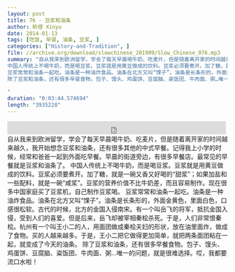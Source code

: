 ```yaml
---
layout: post
title: 76 - 豆浆和油条
author: 昕煜 Xinyu
date: 2014-01-13
tags: [吃饭, 早餐, 油条, 豆浆, ]
categories: ["History-and-Tradition", ]
file: //archive.org/download/slowchinese_201909/Slow_Chinese_076.mp3
summary: "自从我来到欧洲留学，学会了每天早晨喝牛奶、吃麦片，但是随着离开家的时间越来越久，我开始想念豆浆和油条，还有很多其他的中式早餐。记得我上小学的时候，经常和爸爸一起到外面吃早餐。早晨的街道旁边，有很多早餐店。最常见的早餐就是豆浆和油条了。
中国人传统上不喝牛奶，而是喝豆浆。豆浆就是用黄豆做成的饮料。豆浆必须要煮开。加了糖，就是一碗又香又好喝的“甜浆”；如果加盐和一些配料，就是一碗“咸浆”。豆浆的营养价值不比牛奶差，而且容易制作。现在很多中国家庭买了豆浆机，自己制作豆浆喝。
豆浆常常和油条一起吃。油条是一种油炸食品。油条在北方又叫“馃子”。油条是长条形的，外面金黄色，里面白色，口感很松软。古代的时候，北方的金国入侵南宋。有一个叫岳飞的将军，抵抗金国入侵，受到人们的喜爱。但是后来，岳飞却被宰相秦桧杀死。于是，人们非常恨秦桧。杭州有一个叫王小二的人，用面团做成秦桧夫妇的形状，放在油里面炸，做成了食物。买的人越来越多。于是，王小二把它做得更加简单，就把两条面团粘在一起，就变成了今天的油条。
除了豆浆和油条，还有很多早餐食物。包子、馒头、鸡蛋饼、豆腐脑、粢饭团、牛肉面、粥…唯一的问题，就是很难选择。哎，我都要流口水啦！
 
"
duration: "0:03:44.574694"
length: "3935228"
---
```


<iframe src="https://archive.org/embed/slowchinese_201909/Slow_Chinese_076.mp3" width="500" height="30" frameborder="0" webkitallowfullscreen="true" mozallowfullscreen="true" allowfullscreen></iframe>
自从我来到欧洲留学，学会了每天早晨喝牛奶、吃麦片，但是随着离开家的时间越来越久，我开始想念豆浆和油条，还有很多其他的中式早餐。记得我上小学的时候，经常和爸爸一起到外面吃早餐。早晨的街道旁边，有很多早餐店。最常见的早餐就是豆浆和油条了。
中国人传统上不喝牛奶，而是喝豆浆。豆浆就是用黄豆做成的饮料。豆浆必须要煮开。加了糖，就是一碗又香又好喝的“甜浆”；如果加盐和一些配料，就是一碗“咸浆”。豆浆的营养价值不比牛奶差，而且容易制作。现在很多中国家庭买了豆浆机，自己制作豆浆喝。
豆浆常常和油条一起吃。油条是一种油炸食品。油条在北方又叫“馃子”。油条是长条形的，外面金黄色，里面白色，口感很松软。古代的时候，北方的金国入侵南宋。有一个叫岳飞的将军，抵抗金国入侵，受到人们的喜爱。但是后来，岳飞却被宰相秦桧杀死。于是，人们非常恨秦桧。杭州有一个叫王小二的人，用面团做成秦桧夫妇的形状，放在油里面炸，做成了食物。买的人越来越多。于是，王小二把它做得更加简单，就把两条面团粘在一起，就变成了今天的油条。
除了豆浆和油条，还有很多早餐食物。包子、馒头、鸡蛋饼、豆腐脑、粢饭团、牛肉面、粥…唯一的问题，就是很难选择。哎，我都要流口水啦！
 
